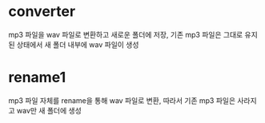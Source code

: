 # converter
mp3 파일을 wav 파일로 변환하고 새로운 폴더에 저장, 기존 mp3 파일은 그대로 유지된 상태에서 새 폴더 내부에 wav 파일이 생성

# rename1
mp3 파일 자체를 rename을 통해 wav 파일로 변환, 따라서 기존 mp3 파일은 사라지고 wav만 새 폴더에 생성
